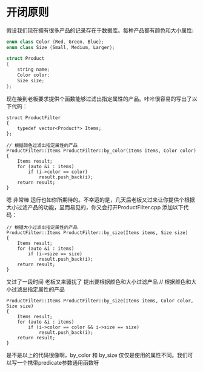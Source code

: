 # 开闭原则
假设我们现在拥有很多产品的记录存在于数据库。每种产品都有颜色和大小属性:
``` c++
enum class Color {Red, Green, Blue};
enum class Size {Small, Medium, Larger};

struct Product
{
	string name;
	Color color;
	Size size;
};
```

现在接到老板要求提供个函数能够过滤出指定属性的产品。咔咔很容易的写出了以下代码：
```
struct ProductFilter
{
	typedef vector<Product*> Items;
};

// 根据颜色过滤出指定属性的产品
ProductFilter::Items ProductFilter::by_color(Items items, Color color)
{
	Items result;
	for (auto &i : items)
		if (i->color == color)
			result.push_back(i);
	return result;
}
```

嗯 非常棒 运行也如你所期待的。不幸运的是，几天后老板又过来让你提供个根据大小过滤产品的功能，显而易见的，你又会打开ProductFilter.cpp 添加以下代码：
```
// 根据大小过滤出指定属性的产品
ProductFilter::Items ProductFilter::by_size(Items items, Size size)
{
	Items result;
	for (auto &i : items)
		if (i->size == size)
			result.push_back(i);
	return result;
}
```

又过了一段时间 老板又来骚扰了 提出要根据颜色和大小过滤产品
// 根据颜色和大小过滤出指定属性的产品
```
ProductFilter::Items ProductFilter::by_size(Items items, Color color, Size size)
{
	Items result;
	for (auto &i : items)
		if (i->color == color && i->size == size)
			result.push_back(i);
	return result;
}
```

是不是以上的代码很像啊，by_color 和 by_size 仅仅是使用的属性不同。我们可以写一个携带predicate参数通用函数呀
